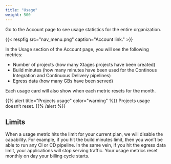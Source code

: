 ```yaml
---
title: "Usage"
weight: 500
---
```


Go to the Account page to see usage statistics for the entire organization.

{{< respfig src="nav_menu.png" caption="Account link." >}}

In the Usage section of the Account page, you will see the following metrics:

* Number of projects (how many Xtages projects have been created)
* Build minutes (how many minutes have been used for the Continous Integration and Continuous Delivery pipelines)
* Egress data (how many GBs have been served)

Each usage card will also show when each metric resets for the month.

{{% alert title="Projects usage" color="warning" %}}
Projects usage doesn’t reset.
{{% /alert %}}

## Limits

When a usage metric hits the limit for your current plan, we will disable the capability. For example, if you hit the build minutes limit, then you won’t be able to run any CI or CD pipeline. In the same vein, if you hit the egress data limit, your applications will stop serving traffic. Your usage metrics reset monthly on day your billing cycle starts.